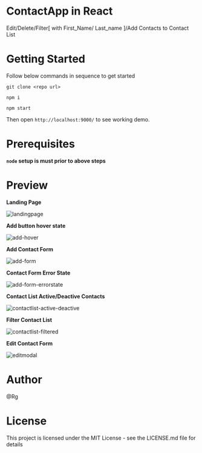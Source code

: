 # ContactApp in React
Edit/Delete/Filter[ with First_Name/ Last_name ]/Add Contacts to Contact List 

# Getting Started
Follow below commands in sequence to get started
```
git clone <repo url>

npm i 

npm start

```
Then open `http://localhost:9000/` to see working demo.

# Prerequisites
 **`node` setup is must prior to above steps**

# Preview
  
  **Landing Page**
  
  ![landingpage](https://user-images.githubusercontent.com/11410696/41810279-a7644d68-7719-11e8-9fbf-3f4509afaae7.png)
  
  **Add button hover state**
  
  ![add-hover](https://user-images.githubusercontent.com/11410696/41810304-f9e5722e-7719-11e8-83a7-1baa05c543da.png)
  
  **Add Contact Form**
  
  ![add-form](https://user-images.githubusercontent.com/11410696/41810312-19229ea0-771a-11e8-8209-f70cc1e667ef.png)
  
  **Contact Form Error State**
  
  ![add-form-errorstate](https://user-images.githubusercontent.com/11410696/41810327-4064e298-771a-11e8-9487-5ed88a67cb39.png)
  
  **Contact List Active/Deactive Contacts**
  
  ![contactlist-active-deactive](https://user-images.githubusercontent.com/11410696/41810334-6b27f20e-771a-11e8-8341-ad143428f868.png)
  
  **Filter Contact List**
  
  ![contactlist-filtered](https://user-images.githubusercontent.com/11410696/41810344-8887d404-771a-11e8-9de8-7b2993111884.png)
  
  **Edit Contact Form**
  
  ![editmodal](https://user-images.githubusercontent.com/11410696/41810350-9c473322-771a-11e8-9293-71c824b4ab53.png)
  

# Author
@Rg

# License
This project is licensed under the MIT License - see the LICENSE.md file for details
